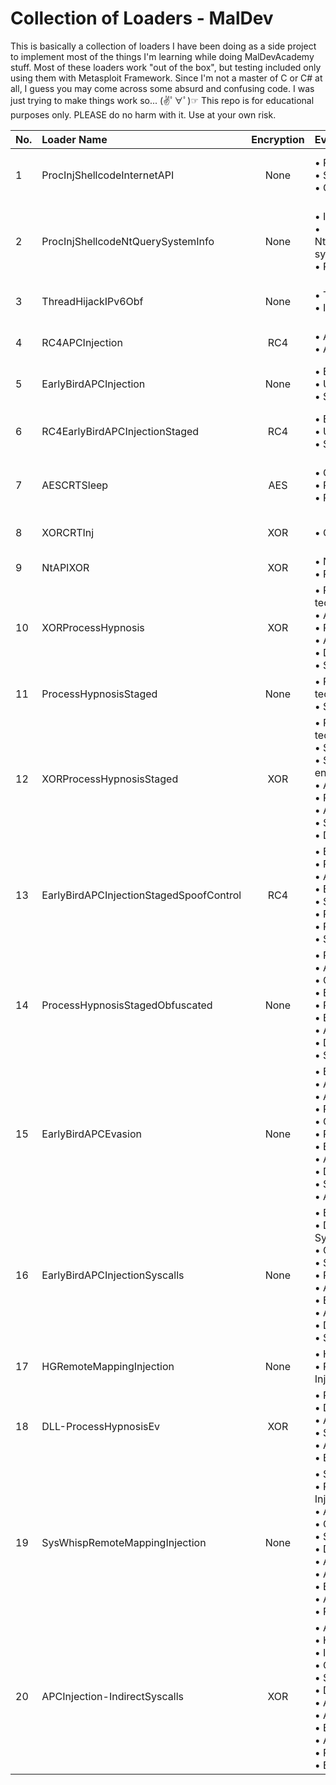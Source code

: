 ﻿# Collection of Loaders - MalDev
This is basically a collection of loaders I have been doing as a side project to implement most of the things I'm learning while doing MalDevAcademy stuff. Most of these loaders work "out of the box", but testing included only using them with Metasploit Framework. 
Since I'm not a master of C or C# at all, I guess you may come across some absurd and confusing code. I was just trying to make things work so... (✌ﾟ∀ﾟ)☞
This repo is for educational purposes only. PLEASE do no harm with it. Use at your own risk.

| No. | Loader Name | Encryption | Evasion Measures | Description |
|:---|:---|:---:|:---|:---|
| 1 | ProcInjShellcodeInternetAPI | None | • Remote injection<br>• Staged payload<br>• CRT | Remote process injection via CRT with staged payload (downloaded from server) |
| 2 | ProcInjShellcodeNtQuerySystemInfo | None | • IPv6 obfuscation<br>• NtQuerySystemInformation syscall<br>• Process Enumeration | Remote process injection via CRT with IPv6-obfuscated payload and NtQuerySystemInformation syscall to enumerate processes |
| 3 | ThreadHijackIPv6Obf | None | • Thread hijacking<br>• IPv6 obfuscation | Remote process thread hijacking with IPv6-obfuscated payload |
| 4 | RC4APCInjection | RC4 | • APC injection<br>• Alertable Thread | APC injection via alertable sacificial thread with RC4 encrypted shellcode |
| 5 | EarlyBirdAPCInjection | None | • Early Bird technique<br>• Using debugged state<br>• Staged payload | Early Bird APC Injection using debugged state with staged shellcode |
| 6 | RC4EarlyBirdAPCInjectionStaged | RC4 | • Early Bird technique<br>• Using debugged state<br>• Staged payload | Early Bird APC Injection using debugged state with staged RC4 encrypted shellcode from webserver |
| 7 | AESCRTSleep | AES | • CRT injection<br>• Random Sleep Timing<br>• Remote Injection | CRT injection with AES encrypted payload, sleeping for random seconds before injection |
| 8 | XORCRTInj | XOR | • CRT injection | CRT injection with XORed payload with encryption program |
| 9 | NtAPIXOR | XOR | • Native API usage<br>• Remote Injection | Using Native API for process injection (C#) |
| 10 | XORProcessHypnosis | XOR | • Process Hypnosis technique<br>• Application Setup Strings<br>• Remote Injection<br>• API Emulation<br>• Debugger Check<br>• Sleep Check | Using Process Hypnosis technique with XORed payload |
| 11 | ProcessHypnosisStaged | None | • Process Hypnosis technique<br>• Staged payload | Using Process Hypnosis technique with staged payload |
| 12 | XORProcessHypnosisStaged | XOR | • Process Hypnosis technique<br>• Staged payload<br>• Staged key for encryption<br>• Application Setup Strings<br>• Remote Injection<br>• API Emulation<br>• Sleep Check<br>• Debugger Check | Using Process Hypnosis technique with XORed staged payload and key |
| 13 | EarlyBirdAPCInjectionStagedSpoofControl | RC4 | • Early Bird technique<br>• PPID Spoofing<br>• API Emulation<br>• Execution Control<br>• Staged payload<br>• Payload Execution Check<br>• Remote Injection<br>• Sleep Check | Using Early Bird technique with staged, encrypted payload, execution control and PPID spoofing |
| 14 | ProcessHypnosisStagedObfuscated | None | • Process Hypnosis<br>• API Hashing<br>• Custom GMH/GPA<br>• Execution control<br>• Runtime API Resolution<br>• Execution Control<br>• API Emulation<br>• Debugger Check<br>• Sleep Check | Process Hypnosis with staged payload, basic evasion, execution control, API Hashing, custom GMH/GPA functions |
| 15 | EarlyBirdAPCEvasion | None | • Early Bird technique<br>• API Hashing<br>• API emulation<br>• PPID spoofing<br>• Custom GMH/GPA<br>• Runtime API Resolution<br>• Execution Control<br>• API Emulation<br>• Debugger Check<br>• Sleep Check<br>• API Hammering | Using Early Bird technique with staged payload, API hashing, API emulation, PPID spoofing, API Hammering, Runtime API Resolution, execution control |
| 16 | EarlyBirdAPCInjectionSyscalls | None | • Early Bird technique<br>• Direct syscalls using SysWhispers3<br>• Custom GMH/GPA<br>• Staged payload<br>• Runtime API Resolution<br>• API Hashing<br>• Execution Control<br>• API Emulation<br>• Debugger Check<br>• Sleep Check | Using Early Bird technique with staged payload and syscalls |
| 17 | HGRemoteMappingInjection | None | • HellsGate technique<br>• Remote Mapping Injection | Remote mapping injection using HellsGate technique |
| 18 | DLL-ProcessHypnosisEv | XOR | • Process Hypnosis<br>• DLL library<br>• Application Setup Strings<br>• Sleep Check<br>• API Emulation<br>• Execution Control | Using Process Hypnosis technique in DLL library with XORed shellcode and evasion measures |
| 19 | SysWhispRemoteMappingInjection | None | • SysWhispers3<br>• Remote Mapping Injection<br>• API Unhooking<br>• Custom GMH/GPA<br>• Sleep Check<br>• Debugger Check<br>• API Emulation<br>• API Hashing<br>• Execution Control<br>• API Hammering<br>• Runtime API Resolution | Remote mapping injection with syscalls using SysWhispers3 and some evasion measures |
| 20 | APCInjection-IndirectSyscalls | XOR | • APC injection<br>• HellsHall technique<br>• Indirect syscalls<br>• Custom GMH/GPA<br>• Sleep Check<br>• Debugger Check<br>• API Emulation<br>• API Hashing<br>• Execution Control<br>• API Hammering<br>• Runtime API Resolution<br>• Execution Delay (not run) | APC injection with indirect syscalls using HellsHall technique and XORed payload |
